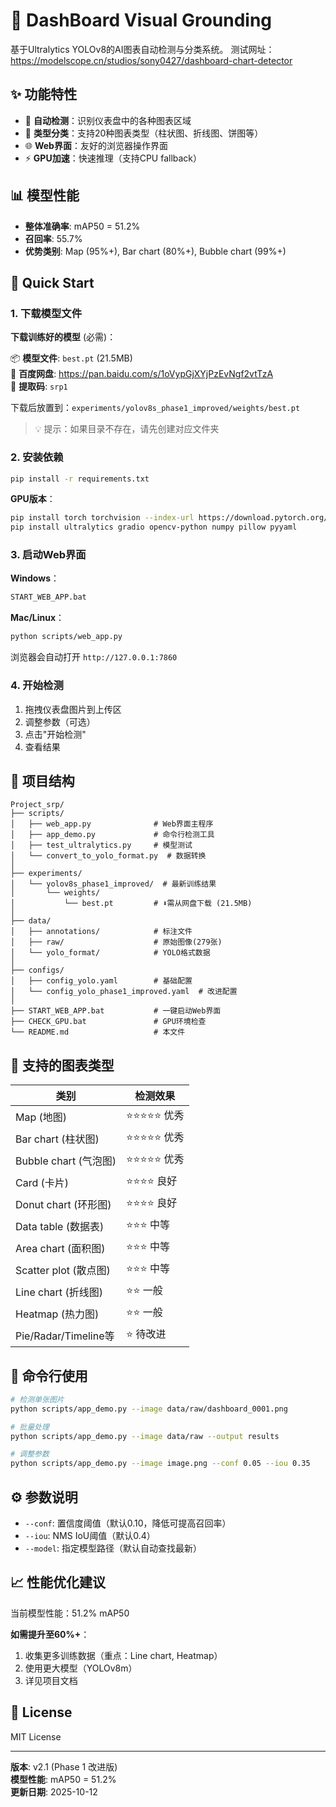 # 🎯 DashBoard Visual Grounding

基于Ultralytics YOLOv8的AI图表自动检测与分类系统。
测试网址：https://modelscope.cn/studios/sony0427/dashboard-chart-detector

## ✨ 功能特性

- 🚀 **自动检测**：识别仪表盘中的各种图表区域
- 🎯 **类型分类**：支持20种图表类型（柱状图、折线图、饼图等）
- 🌐 **Web界面**：友好的浏览器操作界面
- ⚡ **GPU加速**：快速推理（支持CPU fallback）

## 📊 模型性能

- **整体准确率**: mAP50 = 51.2%
- **召回率**: 55.7%
- **优势类别**: Map (95%+), Bar chart (80%+), Bubble chart (99%+)

## 🚀 Quick Start

### 1. 下载模型文件

**下载训练好的模型** (必需)：

📦 **模型文件**: `best.pt` (21.5MB)  
🔗 **百度网盘**: https://pan.baidu.com/s/1oVypGjXYjPzEvNgf2vtTzA  
🔑 **提取码**: `srp1`

下载后放置到：`experiments/yolov8s_phase1_improved/weights/best.pt`

> 💡 提示：如果目录不存在，请先创建对应文件夹

### 2. 安装依赖

```bash
pip install -r requirements.txt
```

**GPU版本**：
```bash
pip install torch torchvision --index-url https://download.pytorch.org/whl/cu121
pip install ultralytics gradio opencv-python numpy pillow pyyaml
```

### 3. 启动Web界面

**Windows**：
```bash
START_WEB_APP.bat
```

**Mac/Linux**：
```bash
python scripts/web_app.py
```

浏览器会自动打开 `http://127.0.0.1:7860`

### 4. 开始检测

1. 拖拽仪表盘图片到上传区
2. 调整参数（可选）
3. 点击"开始检测"
4. 查看结果

## 📁 项目结构

```
Project_srp/
├── scripts/
│   ├── web_app.py              # Web界面主程序
│   ├── app_demo.py             # 命令行检测工具
│   ├── test_ultralytics.py     # 模型测试
│   └── convert_to_yolo_format.py  # 数据转换
│
├── experiments/
│   └── yolov8s_phase1_improved/  # 最新训练结果
│       └── weights/
│           └── best.pt         # ⬇️需从网盘下载 (21.5MB)
│
├── data/
│   ├── annotations/            # 标注文件
│   ├── raw/                    # 原始图像(279张)
│   └── yolo_format/            # YOLO格式数据
│
├── configs/
│   ├── config_yolo.yaml        # 基础配置
│   └── config_yolo_phase1_improved.yaml  # 改进配置
│
├── START_WEB_APP.bat           # 一键启动Web界面
├── CHECK_GPU.bat               # GPU环境检查
└── README.md                   # 本文件
```

## 🎯 支持的图表类型

| 类别 | 检测效果 |
|------|---------|
| Map (地图) | ⭐⭐⭐⭐⭐ 优秀 |
| Bar chart (柱状图) | ⭐⭐⭐⭐⭐ 优秀 |
| Bubble chart (气泡图) | ⭐⭐⭐⭐⭐ 优秀 |
| Card (卡片) | ⭐⭐⭐⭐ 良好 |
| Donut chart (环形图) | ⭐⭐⭐⭐ 良好 |
| Data table (数据表) | ⭐⭐⭐ 中等 |
| Area chart (面积图) | ⭐⭐⭐ 中等 |
| Scatter plot (散点图) | ⭐⭐⭐ 中等 |
| Line chart (折线图) | ⭐⭐ 一般 |
| Heatmap (热力图) | ⭐⭐ 一般 |
| Pie/Radar/Timeline等 | ⭐ 待改进 |


## 🔧 命令行使用

```bash
# 检测单张图片
python scripts/app_demo.py --image data/raw/dashboard_0001.png

# 批量处理
python scripts/app_demo.py --image data/raw --output results

# 调整参数
python scripts/app_demo.py --image image.png --conf 0.05 --iou 0.35
```

## ⚙️ 参数说明

- `--conf`: 置信度阈值（默认0.10，降低可提高召回率）
- `--iou`: NMS IoU阈值（默认0.4）
- `--model`: 指定模型路径（默认自动查找最新）

## 📈 性能优化建议

当前模型性能：51.2% mAP50

**如需提升至60%+**：
1. 收集更多训练数据（重点：Line chart, Heatmap）
2. 使用更大模型（YOLOv8m）
3. 详见项目文档


## 📄  License

MIT License

---

**版本**: v2.1 (Phase 1 改进版)  
**模型性能**: mAP50 = 51.2%  
**更新日期**: 2025-10-12
